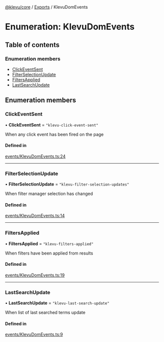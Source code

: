 [@klevu/core]() / [Exports](../modules.md) / KlevuDomEvents

# Enumeration: KlevuDomEvents

## Table of contents

### Enumeration members

- [ClickEventSent](KlevuDomEvents.md#clickeventsent)
- [FilterSelectionUpdate](KlevuDomEvents.md#filterselectionupdate)
- [FiltersApplied](KlevuDomEvents.md#filtersapplied)
- [LastSearchUpdate](KlevuDomEvents.md#lastsearchupdate)

## Enumeration members

### ClickEventSent

• **ClickEventSent** = `"klevu-click-event-sent"`

When any click event has been fired on the page

#### Defined in

[events/KlevuDomEvents.ts:24](https://github.com/klevultd/frontend-sdk/blob/d712c6c/packages/klevu-core/src/events/KlevuDomEvents.ts#L24)

___

### FilterSelectionUpdate

• **FilterSelectionUpdate** = `"klevu-filter-selection-updates"`

When filter manager selection has changed

#### Defined in

[events/KlevuDomEvents.ts:14](https://github.com/klevultd/frontend-sdk/blob/d712c6c/packages/klevu-core/src/events/KlevuDomEvents.ts#L14)

___

### FiltersApplied

• **FiltersApplied** = `"klevu-filters-applied"`

When filters have been applied from results

#### Defined in

[events/KlevuDomEvents.ts:19](https://github.com/klevultd/frontend-sdk/blob/d712c6c/packages/klevu-core/src/events/KlevuDomEvents.ts#L19)

___

### LastSearchUpdate

• **LastSearchUpdate** = `"klevu-last-search-update"`

When list of last searched terms update

#### Defined in

[events/KlevuDomEvents.ts:9](https://github.com/klevultd/frontend-sdk/blob/d712c6c/packages/klevu-core/src/events/KlevuDomEvents.ts#L9)
